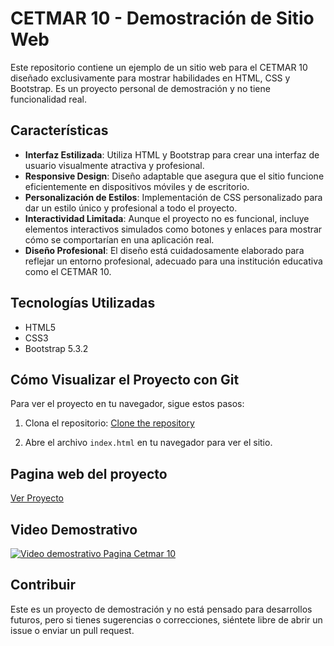 # CETMAR 10 - Demostración de Sitio Web

Este repositorio contiene un ejemplo de un sitio web para el CETMAR 10 diseñado exclusivamente para mostrar habilidades en HTML, CSS y Bootstrap. Es un proyecto personal de demostración y no tiene funcionalidad real.

## Características

- **Interfaz Estilizada**: Utiliza HTML y Bootstrap para crear una interfaz de usuario visualmente atractiva y profesional.
- **Responsive Design**: Diseño adaptable que asegura que el sitio funcione eficientemente en dispositivos móviles y de escritorio.
- **Personalización de Estilos**: Implementación de CSS personalizado para dar un estilo único y profesional a todo el proyecto.
- **Interactividad Limitada**: Aunque el proyecto no es funcional, incluye elementos interactivos simulados como botones y enlaces para mostrar cómo se comportarían en una aplicación real.
- **Diseño Profesional**: El diseño está cuidadosamente elaborado para reflejar un entorno profesional, adecuado para una institución educativa como el CETMAR 10.

## Tecnologías Utilizadas

- HTML5
- CSS3
- Bootstrap 5.3.2

## Cómo Visualizar el Proyecto con Git

Para ver el proyecto en tu navegador, sigue estos pasos:

1. Clona el repositorio:
[Clone the repository](https://github.com/tu-usuario/cetmar-10-demo.git)

2. Abre el archivo `index.html` en tu navegador para ver el sitio.

## Pagina web del proyecto

[Ver Proyecto](https://cetmar10.leovaldi.com/)

## Video Demostrativo

[![Video demostrativo Pagina Cetmar 10](https://img.youtube.com/vi/obZacij0LaU/0.jpg)](https://www.youtube.com/watch?v=obZacij0LaU)

## Contribuir

Este es un proyecto de demostración y no está pensado para desarrollos futuros, pero si tienes sugerencias o correcciones, siéntete libre de abrir un issue o enviar un pull request.
